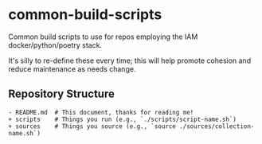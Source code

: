 # common-build-scripts
Common build scripts to use for repos employing the IAM docker/python/poetry stack. 

It's silly to re-define these every time; this will help promote cohesion
and reduce maintenance as needs change.


## Repository Structure

```
- README.md  # This document, thanks for reading me!
+ scripts    # Things you run (e.g., `./scripts/script-name.sh`)
+ sources    # Things you source (e.g., `source ./sources/collection-name.sh`)
```
